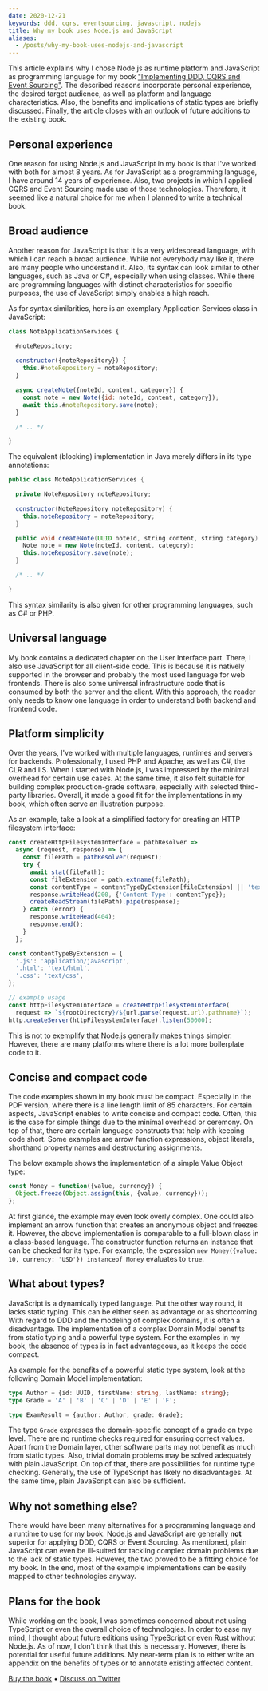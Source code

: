 ```yaml
---
date: 2020-12-21
keywords: ddd, cqrs, eventsourcing, javascript, nodejs
title: Why my book uses Node.js and JavaScript
aliases: 
  - /posts/why-my-book-uses-nodejs-and-javascript
---
```


This article explains why I chose Node.js as runtime platform and JavaScript as programming language for my book ["Implementing DDD, CQRS and Event Sourcing"](https://leanpub.com/implementing-ddd-cqrs-and-event-sourcing). The described reasons incorporate personal experience, the desired target audience, as well as platform and language characteristics. Also, the benefits and implications of static types are briefly discussed. Finally, the article closes with an outlook of future additions to the existing book.

## Personal experience

One reason for using Node.js and JavaScript in my book is that I've worked with both for almost 8 years. As for JavaScript as a programming language, I have around 14 years of experience. Also, two projects in which I applied CQRS and Event Sourcing made use of those technologies. Therefore, it seemed like a natural choice for me when I planned to write a technical book.

## Broad audience

Another reason for JavaScript is that it is a very widespread language, with which I can reach a broad audience. While not everybody may like it, there are many people who understand it. Also, its syntax can look similar to other languages, such as Java or C#, especially when using classes. While there are programming languages with distinct characteristics for specific purposes, the use of JavaScript simply enables a high reach.

As for syntax similarities, here is an exemplary Application Services class in JavaScript:

```javascript
class NoteApplicationServices {

  #noteRepository;
  
  constructor({noteRepository}) {
    this.#noteRepository = noteRepository;
  }

  async createNote({noteId, content, category}) {
    const note = new Note({id: noteId, content, category});
    await this.#noteRepository.save(note);
  }

  /* .. */

}
```

The equivalent (blocking) implementation in Java merely differs in its type annotations:

```java
public class NoteApplicationServices {

  private NoteRepository noteRepository;
  
  constructor(NoteRepository noteRepository) {
    this.noteRepository = noteRepository;
  }

  public void createNote(UUID noteId, string content, string category) {
    Note note = new Note(noteId, content, category);
    this.noteRepository.save(note);
  }

  /* .. */

}
```

This syntax similarity is also given for other programming languages, such as C# or PHP.

## Universal language

My book contains a dedicated chapter on the User Interface part. There, I also use JavaScript for all client-side code. This is because it is natively supported in the browser and probably the most used language for web frontends. There is also some universal infrastructure code that is consumed by both the server and the client. With this approach, the reader only needs to know one language in order to understand both backend and frontend code. 

## Platform simplicity

Over the years, I've worked with multiple languages, runtimes and servers for backends. Professionally, I used PHP and Apache, as well as C#, the CLR and IIS. When I started with Node.js, I was impressed by the minimal overhead for certain use cases. At the same time, it also felt suitable for building complex production-grade software, especially with selected third-party libraries. Overall, it made a good fit for the implementations in my book, which often serve an illustration purpose.

As an example, take a look at a simplified factory for creating an HTTP filesystem interface:

```js
const createHttpFilesystemInterface = pathResolver =>
  async (request, response) => {
    const filePath = pathResolver(request);
    try {
      await stat(filePath);
      const fileExtension = path.extname(filePath);
      const contentType = contentTypeByExtension[fileExtension] || 'text/plain';
      response.writeHead(200, {'Content-Type': contentType});
      createReadStream(filePath).pipe(response);
    } catch (error) {
      response.writeHead(404);
      response.end();
    }
  };

const contentTypeByExtension = {
  '.js': 'application/javascript',
  '.html': 'text/html',
  '.css': 'text/css',
};

// example usage
const httpFilesystemInterface = createHttpFilesystemInterface(
  request => `${rootDirectory}/${url.parse(request.url).pathname}`);
http.createServer(httpFilesystemInterface).listen(50000);
```

This is not to exemplify that Node.js generally makes things simpler. However, there are many platforms where there is a lot more boilerplate code to it.

## Concise and compact code

The code examples shown in my book must be compact. Especially in the PDF version, where there is a line length limit of 85 characters. For certain aspects, JavaScript enables to write concise and compact code. Often, this is the case for simple things due to the minimal overhead or ceremony. On top of that, there are certain language constructs that help with keeping code short. Some examples are arrow function expressions, object literals, shorthand property names and destructuring assignments.

The below example shows the implementation of a simple Value Object type:

```javascript
const Money = function({value, currency}) {
  Object.freeze(Object.assign(this, {value, currency}));
};
```

At first glance, the example may even look overly complex. One could also implement an arrow function that creates an anonymous object and freezes it. However, the above implementation is comparable to a full-blown class in a class-based language. The constructor function returns an instance that can be checked for its type. For example, the expression `new Money({value: 10, currency: 'USD'}) instanceof Money` evaluates to `true`.

## What about types?

JavaScript is a dynamically typed language. Put the other way round, it lacks static typing. This can be either seen as advantage or as shortcoming. With regard to DDD and the modeling of complex domains, it is often a disadvantage. The implementation of a complex Domain Model benefits from static typing and a powerful type system. For the examples in my book, the absence of types is in fact advantageous, as it keeps the code compact.

As example for the benefits of a powerful static type system, look at the following Domain Model implementation:

```typescript
type Author = {id: UUID, firstName: string, lastName: string};
type Grade = 'A' | 'B' | 'C' | 'D' | 'E' | 'F';

type ExamResult = {author: Author, grade: Grade};
```

The type `Grade` expresses the domain-specific concept of a grade on type level.  There are no runtime checks required for ensuring correct values. Apart from the Domain layer, other software parts may not benefit as much from static types. Also, trivial domain problems may be solved adequately with plain JavaScript. On top of that, there are possibilities for runtime type checking. Generally, the use of TypeScript has likely no disadvantages. At the same time, plain JavaScript can also be sufficient.

## Why not something else?

There would have been many alternatives for a programming language and a runtime to use for my book. Node.js and JavaScript are generally **not** superior for applying DDD, CQRS or Event Sourcing. As mentioned, plain JavaScript can even be ill-suited for tackling complex domain problems due to the lack of static types. However, the two proved to be a fitting choice for my book. In the end, most of the example implementations can be easily mapped to other technologies anyway.

## Plans for the book

While working on the book, I was sometimes concerned about not using TypeScript or even the overall choice of technologies. In order to ease my mind, I thought about future editions using TypeScript or even Rust without Node.js. As of now, I don't think that this is necessary. However, there is potential for useful future additions. My near-term plan is to either write an appendix on the benefits of types or to annotate existing affected content.

[Buy the book](https://leanpub.com/implementing-ddd-cqrs-and-event-sourcing)
•
[Discuss on Twitter](https://twitter.com/lx_lawrence/status/1341147952195231745) 